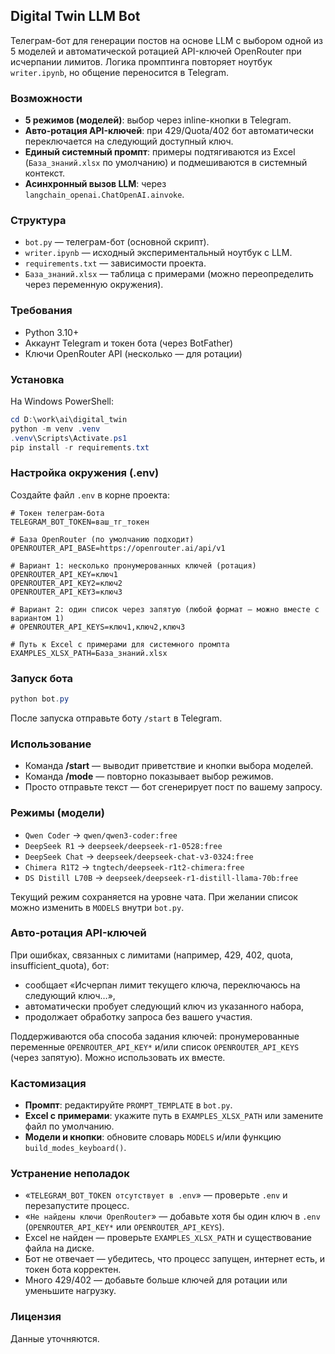 ## Digital Twin LLM Bot

Телеграм-бот для генерации постов на основе LLM с выбором одной из 5 моделей и автоматической ротацией API-ключей OpenRouter при исчерпании лимитов. Логика промптинга повторяет ноутбук `writer.ipynb`, но общение переносится в Telegram.

### Возможности

- **5 режимов (моделей)**: выбор через inline-кнопки в Telegram.
- **Авто-ротация API-ключей**: при 429/Quota/402 бот автоматически переключается на следующий доступный ключ.
- **Единый системный промпт**: примеры подтягиваются из Excel (`База_знаний.xlsx` по умолчанию) и подмешиваются в системный контекст.
- **Асинхронный вызов LLM**: через `langchain_openai.ChatOpenAI.ainvoke`.

### Структура

- `bot.py` — телеграм-бот (основной скрипт).
- `writer.ipynb` — исходный экспериментальный ноутбук с LLM.
- `requirements.txt` — зависимости проекта.
- `База_знаний.xlsx` — таблица с примерами (можно переопределить через переменную окружения).

### Требования

- Python 3.10+
- Аккаунт Telegram и токен бота (через BotFather)
- Ключи OpenRouter API (несколько — для ротации)

### Установка

На Windows PowerShell:

```powershell
cd D:\work\ai\digital_twin
python -m venv .venv
.venv\Scripts\Activate.ps1
pip install -r requirements.txt
```

### Настройка окружения (.env)

Создайте файл `.env` в корне проекта:

```env
# Токен телеграм-бота
TELEGRAM_BOT_TOKEN=ваш_тг_токен

# База OpenRouter (по умолчанию подходит)
OPENROUTER_API_BASE=https://openrouter.ai/api/v1

# Вариант 1: несколько пронумерованных ключей (ротация)
OPENROUTER_API_KEY=ключ1
OPENROUTER_API_KEY2=ключ2
OPENROUTER_API_KEY3=ключ3

# Вариант 2: один список через запятую (любой формат — можно вместе с вариантом 1)
# OPENROUTER_API_KEYS=ключ1,ключ2,ключ3

# Путь к Excel с примерами для системного промпта
EXAMPLES_XLSX_PATH=База_знаний.xlsx
```

### Запуск бота

```powershell
python bot.py
```

После запуска отправьте боту `/start` в Telegram.

### Использование

- Команда **/start** — выводит приветствие и кнопки выбора моделей.
- Команда **/mode** — повторно показывает выбор режимов.
- Просто отправьте текст — бот сгенерирует пост по вашему запросу.

### Режимы (модели)

- `Qwen Coder` → `qwen/qwen3-coder:free`
- `DeepSeek R1` → `deepseek/deepseek-r1-0528:free`
- `DeepSeek Chat` → `deepseek/deepseek-chat-v3-0324:free`
- `Chimera R1T2` → `tngtech/deepseek-r1t2-chimera:free`
- `DS Distill L70B` → `deepseek/deepseek-r1-distill-llama-70b:free`

Текущий режим сохраняется на уровне чата. При желании список можно изменить в `MODELS` внутри `bot.py`.

### Авто-ротация API-ключей

При ошибках, связанных с лимитами (например, 429, 402, quota, insufficient_quota), бот:

- сообщает «Исчерпан лимит текущего ключа, переключаюсь на следующий ключ…»,
- автоматически пробует следующий ключ из указанного набора,
- продолжает обработку запроса без вашего участия.

Поддерживаются оба способа задания ключей: пронумерованные переменные `OPENROUTER_API_KEY*` и/или список `OPENROUTER_API_KEYS` (через запятую). Можно использовать их вместе.

### Кастомизация

- **Промпт**: редактируйте `PROMPT_TEMPLATE` в `bot.py`.
- **Excel с примерами**: укажите путь в `EXAMPLES_XLSX_PATH` или замените файл по умолчанию.
- **Модели и кнопки**: обновите словарь `MODELS` и/или функцию `build_modes_keyboard()`.

### Устранение неполадок

- «`TELEGRAM_BOT_TOKEN отсутствует в .env`» — проверьте `.env` и перезапустите процесс.
- «`Не найдены ключи OpenRouter`» — добавьте хотя бы один ключ в `.env` (`OPENROUTER_API_KEY*` или `OPENROUTER_API_KEYS`).
- Excel не найден — проверьте `EXAMPLES_XLSX_PATH` и существование файла на диске.
- Бот не отвечает — убедитесь, что процесс запущен, интернет есть, и токен бота корректен.
- Много 429/402 — добавьте больше ключей для ротации или уменьшите нагрузку.

### Лицензия

Данные уточняются.
